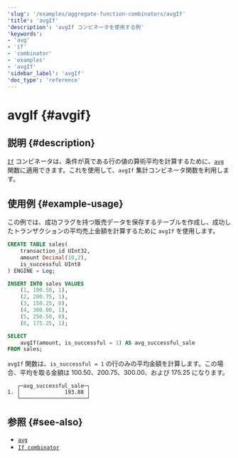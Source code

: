 ```yaml
---
'slug': '/examples/aggregate-function-combinators/avgIf'
'title': 'avgIf'
'description': 'avgIf コンビネータを使用する例'
'keywords':
- 'avg'
- 'if'
- 'combinator'
- 'examples'
- 'avgIf'
'sidebar_label': 'avgIf'
'doc_type': 'reference'
---
```



# avgIf {#avgif}

## 説明 {#description}

[`If`](/sql-reference/aggregate-functions/combinators#-if) コンビネータは、条件が真である行の値の算術平均を計算するために、[`avg`](/sql-reference/aggregate-functions/reference/avg) 関数に適用できます。これを使用して、`avgIf` 集計コンビネータ関数を利用します。

## 使用例 {#example-usage}

この例では、成功フラグを持つ販売データを保存するテーブルを作成し、成功したトランザクションの平均売上金額を計算するために `avgIf` を使用します。

```sql title="Query"
CREATE TABLE sales(
    transaction_id UInt32,
    amount Decimal(10,2),
    is_successful UInt8
) ENGINE = Log;

INSERT INTO sales VALUES
    (1, 100.50, 1),
    (2, 200.75, 1),
    (3, 150.25, 0),
    (4, 300.00, 1),
    (5, 250.50, 0),
    (6, 175.25, 1);

SELECT
    avgIf(amount, is_successful = 1) AS avg_successful_sale
FROM sales;
```

`avgIf` 関数は、`is_successful = 1` の行のみの平均金額を計算します。この場合、平均を取る金額は 100.50、200.75、300.00、および 175.25 になります。

```response title="Response"
   ┌─avg_successful_sale─┐
1. │              193.88 │
   └─────────────────────┘
```

## 参照 {#see-also}
- [`avg`](/sql-reference/aggregate-functions/reference/avg)
- [`If combinator`](/sql-reference/aggregate-functions/combinators#-if)
